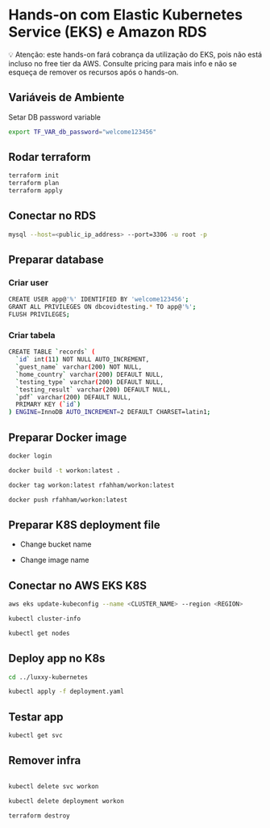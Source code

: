 # Hands-on com Elastic Kubernetes Service (EKS) e Amazon RDS


💡 Atenção: este hands-on fará cobrança da utilização do EKS, pois não está incluso no free tier da AWS. Consulte pricing para mais info e não se esqueça de remover os recursos após o hands-on.


## Variáveis de Ambiente

Setar DB password variable

```bash
export TF_VAR_db_password="welcome123456"
```

## Rodar terraform

```bash
terraform init
terraform plan
terraform apply
```

## Conectar no RDS

```bash
mysql --host=<public_ip_address> --port=3306 -u root -p
```

## Preparar database

### Criar user

```bash
CREATE USER app@'%' IDENTIFIED BY 'welcome123456';
GRANT ALL PRIVILEGES ON dbcovidtesting.* TO app@'%';
FLUSH PRIVILEGES;
```

### Criar tabela

```bash
CREATE TABLE `records` (
  `id` int(11) NOT NULL AUTO_INCREMENT,
  `guest_name` varchar(200) NOT NULL,
  `home_country` varchar(200) DEFAULT NULL,
  `testing_type` varchar(200) DEFAULT NULL,
  `testing_result` varchar(200) DEFAULT NULL,
  `pdf` varchar(200) DEFAULT NULL,
  PRIMARY KEY (`id`)
) ENGINE=InnoDB AUTO_INCREMENT=2 DEFAULT CHARSET=latin1;
```

## Preparar Docker image

```bash
docker login

docker build -t workon:latest .

docker tag workon:latest rfahham/workon:latest

docker push rfahham/workon:latest
```

## Preparar K8S deployment file
    
- Change bucket name

- Change image name
    
## Conectar no AWS EKS K8S

```bash
aws eks update-kubeconfig --name <CLUSTER_NAME> --region <REGION>

kubectl cluster-info

kubectl get nodes
```

## Deploy app no K8s

```bash
cd ../luxxy-kubernetes

kubectl apply -f deployment.yaml
```

## Testar app

```bash
kubectl get svc
```

## Remover infra

```bash

kubectl delete svc workon

kubectl delete deployment workon

terraform destroy
```